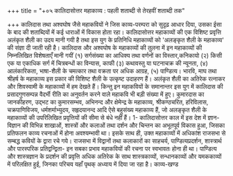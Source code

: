 +++
title = "+०५ कालिदासोत्तर महाकाव्य : पहली शताब्दी से तेरहवीं शताब्दी तक"

+++
कालिदास तथा अश्वघोष जैसे महाकवियों ने जिस काव्य-परम्परा को सुदृढ़ आधार दिया, उसका ईसा के बाद की शताब्दियों में कई धाराओं में विकास होता रहा।
कालिदासोत्तर महाकाव्यों की एक विशिष्ट प्रवृत्ति अलंकृत शैली का उदय मानी गयी है तथा इस युग के प्रतिनिधि महाकाव्यों को 'अलङ्कृत शैली के महाकाव्य' की संज्ञा दी जाती रही है। कालिदास और अश्वघोष के महाकाव्यों की तुलना में इन महाकाव्यों की निम्नलिखित विशेषताएँ मानी गयीं (१) सर्गसंख्या का आधिक्य तथा वर्णनों का विस्तार,कनिकायो (२) किसी एक या एकाधिक सर्ग में चित्रबन्धों का विन्यास, काफी (३) कथावस्तु या घटनाचक्र की न्यूनता, (४) आलंकारिकता, भाषा-शैली के चमत्कार तथा वक्रता पर अधिक आग्रह, (५) पाण्डित्य।
भारवि, माघ तथा श्रीहर्ष के महाकाव्य इस प्रकार की विशिष्ट शैली के उत्कृष्ट उदाहरण हैं। अलंकृत शैली का अतिरेक रत्नाकर और शिवस्वामी के महाकाव्यों में हम देखते हैं।
किन्तु इन महाकवियों के समानान्तर इस युग में कालिदास की प्रसादगुणसम्पन्न वैदर्भी रीति का अनुवर्तन करने वाले महाकवि भी बड़ी संख्या में हुए। कुमारदास का जानकीहरण, उद्भट का कुमारसम्भव, अभिनन्द और क्षेमेन्द्र के महाकाव्य, श्रीकण्ठचरित, हरिविलास, चक्रपाणिविजय, धर्मशर्माभ्युदय, सहृदयानन्द आदि ऐसे बहुसंख्य महाकाव्य हैं, जो अलङ्कृत शैली के महाकाव्यों की उपरिलिखित प्रवृत्तियों की सीमा से बंधे नहीं हैं। 1- कालिदासोत्तर काल में इस देश में ज्ञान-विज्ञान की विभिन्न शाखाओं, शास्त्रों और कलाओं तथा दर्शन और चिन्तन का अभूतपूर्व विकास हुआ, जिसका प्रतिफलन काव्य रचनाओं में होना अवश्यम्भावी था। इसके साथ ही, उक्त महाकाव्यों में अधिकांश राजसभा से सम्बद्ध कवियों के द्वारा रचे गये। राजसभा में विद्वानों तथा कलाकारों का साहचर्य, पाण्डित्यप्रदर्शन, शास्त्रार्थ और पारस्परिक प्रतिद्वन्द्विता- इन सबका प्रभाव महाकवियों की रचना पर स्वभावतः होना ही था। पाण्डित्य और शास्त्रज्ञान के प्रदर्शन की प्रवृत्ति अधिक अतिरेक के साथ शास्त्रकाव्यों, सन्धानकाव्यों और यमककाव्यों में परिलक्षित हुई, जिनका परिचय यहाँ पृथक् अध्याय में दिया जा रहा है।
  काव्य-खण्ड